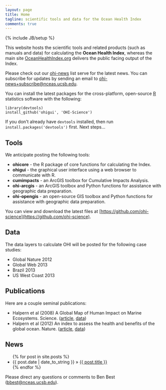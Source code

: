 ```yaml
---
layout: page
title: Home
tagline: scientific tools and data for the Ocean Health Index
comments: true
---
```

{% include JB/setup %}

This website hosts the scientific tools and related products (such as manuals and data) for calculating the **Ocean Health Index**, whereas the main site [OceanHealthIndex.org](http://oceanhealthindex.org) delivers the public facing output of the Index.

Please check out our [ohi-news](http://groups.google.com/a/nceas.ucsb.edu/group/ohi-news) list serve for the latest news. You can subscribe for updates by sending an email to [ohi-news+subscribe@nceas.ucsb.edu](mailto:ohi-news+subscribe@nceas.ucsb.edu).

You can install the latest packages for the cross-platform, open-source [R](http://www.r-project.org) statistics software with the following:
```{coffee}
library(devtools)
install_github('ohigui', 'OHI-Science')
```
If you don't already have `devtools` installed, then run `install.packages('devtools')` first. Next steps...

## Tools
We anticipate posting the following tools:
* **ohicore** - the R package of core functions for calculating the Index.
* **ohigui** - the graphical user interface using a web browser to communicate with R.
* **cumimpacts** - an ArcGIS toolbox for Cumulative Impacts Analysis.
* **ohi-arcgis** - an ArcGIS toolbox and Python functions for assistance with geographic data preparation.
* **ohi-opengis** - an open-source GIS toolbox and Python functions for assistance with geographic data preparation.

You can view and download the latest files at [https://github.com/ohi-science](https://github.com/ohi-science).

## Data
The data layers to calculate OHI will be posted for the following case studies:
* Global Nature 2012
* Global Web 2013
* Brazil 2013
* US West Coast 2013

## Publications
Here are a couple seminal publications:
* Halpern et al (2008) A Global Map of Human Impact on Marine Ecosystems. Science. ([article](http://www.sciencemag.org/content/319/5865/948.abstract), [data](http://www.nceas.ucsb.edu/globalmarine))
* Halpern et al (2012) An index to assess the health and benefits of the global ocean. Nature. ([article](http://www.nature.com/nature/journal/v488/n7413/full/nature11397.html), [data](ftp://ohi.nceas.ucsb.edu/pub/data/2012/layers.html))

## News
<ul class="posts">
  {% for post in site.posts %}
    <li><span>{{ post.date | date_to_string }}</span> &raquo; <a href="{{ BASE_PATH }}{{ post.url }}">{{ post.title }}</a></li>
  {% endfor %}
</ul>

Please direct any questions or comments to Ben Best ([bbest@nceas.ucsb.edu](mailto:bbest@nceas.ucsb.edu)).
